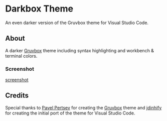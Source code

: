 # Darkbox Theme

An even darker version of the Gruvbox theme for Visual Studio Code.

## About

A darker [Gruvbox](https://github.com/morhetz/gruvbox) theme including syntax highlighting and workbench & terminal colors.

### Screenshot

[screenshot](https://raw.githubusercontent.com/grunge4lyfe/vscode-darkbox/trunk/images/screenshot.png)

## Credits

Special thanks to [Pavel Pertsev](https://github.com/morhetz) for creating the [Gruvbox](https://github.com/morhetz/gruvbox) theme and [jdinhify](https://github.com/jdinhify) for creating the initial port of the theme for Visual Studio Code.
